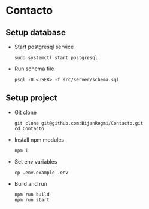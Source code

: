 # Contacto

## Setup database
- Start postgresql service 
	```
	sudo systemctl start postgresql
	```
- Run schema file
	```
	psql -U <USER> -f src/server/schema.sql
	```

## Setup project
- Git clone 
	```
	git clone git@github.com:BijanRegmi/Contacto.git
	cd Contacto
	```
- Install npm modules 
	```
	npm i
	```
- Set env variables
	```
	cp .env.example .env
	```
- Build and run
	```
	npm run build
	npm run start
	```
